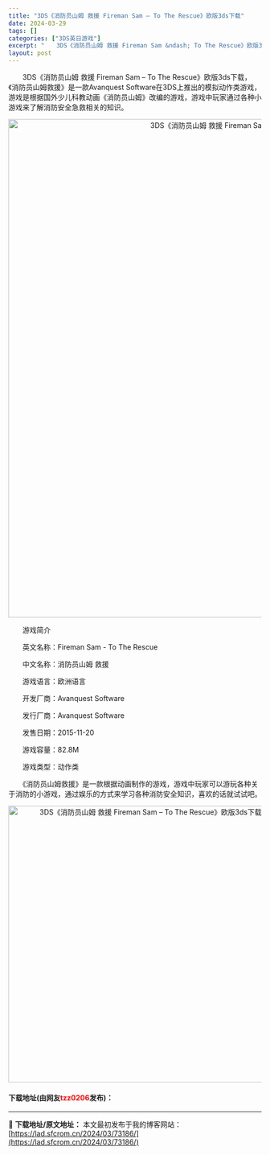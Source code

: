 ```yaml
---
title: "3DS《消防员山姆 救援 Fireman Sam – To The Rescue》欧版3ds下载"
date: 2024-03-29
tags: []
categories: ["3DS英日游戏"]
excerpt: "　　3DS《消防员山姆 救援 Fireman Sam &ndash; To The Rescue》欧版3ds下载，《消防员山姆救援》是一款Avanquest Software在3DS上推出的模拟动作类游戏，游戏是根据国外少儿科教动画《消防员山姆》改编的游戏，游戏中玩家通过各种小游戏来了解消防安全急救&hellip;"
layout: post
---
```


 <p>　　3DS《消防员山姆 救援 Fireman Sam &ndash; To The Rescue》欧版3ds下载，《消防员山姆救援》是一款Avanquest Software在3DS上推出的模拟动作类游戏，游戏是根据国外少儿科教动画《消防员山姆》改编的游戏，游戏中玩家通过各种小游戏来了解消防安全急救相关的知识。</p> <p align="center"><img align="" border="0" src="https://lad.sfcrom.cn/wp-content/uploads/2024/03/20240329_66062f568a2ef.jpg" width="991" alt="3DS《消防员山姆 救援 Fireman Sam – To The Rescue》欧版3ds下载" /></p> <p>　　游戏简介</p> <p>　　英文名称：Fireman Sam - To The Rescue</p> <p>　　中文名称：消防员山姆 救援</p> <p>　　游戏语言：欧洲语言</p> <p>　　开发厂商：Avanquest Software</p> <p>　　发行厂商：Avanquest Software</p> <p>　　发售日期：2015-11-20</p> <p>　　游戏容量：82.8M</p> <p>　　游戏类型：动作类</p> <p>　　《消防员山姆救援》是一款根据动画制作的游戏，游戏中玩家可以游玩各种关于消防的小游戏，通过娱乐的方式来学习各种消防安全知识，喜欢的话就试试吧。</p> <p align="center"><img align="" border="0" src="https://lad.sfcrom.cn/wp-content/uploads/2024/03/20240329_66062f56edefe.jpg" width="550" alt="3DS《消防员山姆 救援 Fireman Sam – To The Rescue》欧版3ds下载" /></p> <p><h4>下载地址(由网友<font color="red">tzz0206</font>发布)：</h4></p> 

---
📖 **下载地址/原文地址：** 本文最初发布于我的博客网站：[https://lad.sfcrom.cn/2024/03/73186/](https://lad.sfcrom.cn/2024/03/73186/)
